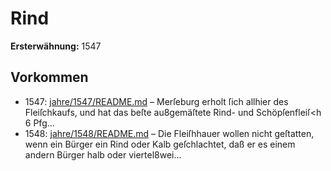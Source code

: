 # Rind

**Ersterwähnung:** 1547

## Vorkommen
- 1547: [jahre/1547/README.md](../jahre/1547/README.md) – Merſeburg erholt ſich allhier des Fleiſchkaufs, und hat
das beſte au8gemäſtete Rind- und Schöpſenfleiſ<h 6 Pfg...
- 1548: [jahre/1548/README.md](../jahre/1548/README.md) – Die Fleiſhhauer wollen nicht geſtatten, wenn ein
Bürger ein Rind oder Kalb geſchlachtet, daß er es einem
andern Bürger halb oder viertel8wei...
